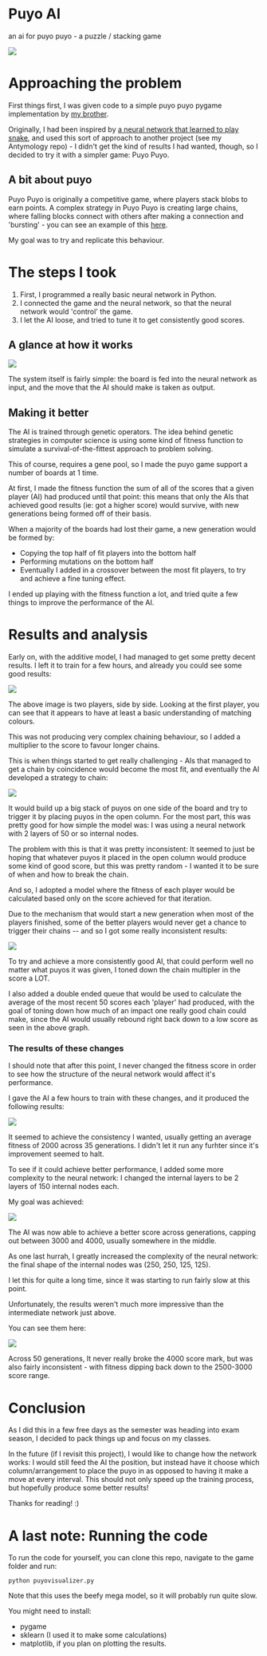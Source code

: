 # Puyo AI
 an ai for puyo puyo - a puzzle / stacking game

![](images/long_training.gif)

# Approaching the problem

First things first, I was given code to a simple puyo puyo pygame implementation by [my brother](https://www.linkedin.com/in/ericjmleclair/).

Originally, I had been inspired by [a neural network that learned to play snake](https://www.youtube.com/watch?v=zIkBYwdkuTk), and used this sort of approach to another project (see my Antymology repo) - I didn't get the kind of results I had wanted, though, so I decided to try it with a simpler game: Puyo Puyo. 

## A bit about puyo

Puyo Puyo is originally a competitive game, where players stack blobs to earn points. A complex strategy in Puyo Puyo is creating large chains, where falling blocks connect with others after making a connection and 'bursting' - you can see an example of this [here](https://www.youtube.com/watch?v=UXNnO20vy-c).

My goal was to try and replicate this behaviour.

# The steps I took

1. First, I programmed a really basic neural network in Python.
2. I connected the game and the neural network, so that the neural network would 'control' the game. 
3. I let the AI loose, and tried to tune it to get consistently good scores.

## A glance at how it works

![](images/glance.JPG)

The system itself is fairly simple: the board is fed into the neural network as input, and the move that the AI should make is taken as output. 

## Making it better

The AI is trained through genetic operators. The idea behind genetic strategies in computer science is using some kind of fitness function to simulate a survival-of-the-fittest approach to problem solving. 

This of course, requires a gene pool, so I made the puyo game support a number of boards at 1 time.

At first, I made the fitness function the sum of all of the scores that a given player (AI) had produced until that point: this means that only the AIs that achieved good results (ie: got a higher score) would survive, with new generations being formed off of their basis.    

When a majority of the boards had lost their game, a new generation would be formed by:

- Copying the top half of fit players into the bottom half
- Performing mutations on the bottom half 
- Eventually I added in a crossover between the most fit players, to try and achieve a fine tuning effect.

I ended up playing with the fitness function a lot, and tried quite a few things to improve the performance of the AI. 

# Results and analysis 

Early on, with the additive model, I had managed to get some pretty decent results. I left it to train for a few hours, and already you could see some good results: 

![](images/understands_color.gif)

The above image is two players, side by side. Looking at the first player, you can see that it appears to have at least a basic understanding of matching colours. 

This was not producing very complex chaining behaviour, so I added a multiplier to the score to favour longer chains. 

This is when things started to get really challenging - AIs that managed to get a chain by coincidence would become the most fit, and eventually the AI developed a strategy to chain: 

![](images/emergence_example.gif)

It would build up a big stack of puyos on one side of the board and try to trigger it by placing puyos in the open column. For the most part, this was pretty good for how simple the model was: I was using a neural network with 2 layers of 50 or so internal nodes. 

The problem with this is that it was pretty inconsistent: It seemed to just be hoping that whatever puyos it placed in the open column would produce some kind of good score, but this was pretty random - I wanted it to be sure of when and how to break the chain. 

And so, I adopted a model where the fitness of each player would be calculated based only on the score achieved for that iteration. 

Due to the mechanism that would start a new generation when most of the players finished, some of the better players would never get a chance to trigger their chains -- and so I got some really inconsistent results: 

![](images/simple_nn_results.png)

To try and achieve a more consistently good AI, that could perform well no matter what puyos it was given, I toned down the chain multipler in the score a LOT.

 I also added a double ended queue that would be used to calculate the average of the most recent 50 scores each 'player' had produced, with the goal of toning down how much of an impact one really good chain could make, since the AI would usually rebound right back down to a low score as seen in the above graph.

 ### The results of these changes

I should note that after this point, I never changed the fitness score in order to see how the structure of the neural network would affect it's performance.

I gave the AI a few hours to train with these changes, and it produced the following results: 

![](images/gen-fitness-buf20-80-4.png)

It seemed to achieve the consistency I wanted, usually getting an average fitness of 2000 across 35 generations. I didn't let it run any furhter since it's improvement seemed to halt. 

To see if it could achieve better performance, I added some more complexity to the neural network: I changed the internal layers to be 2 layers of 150 internal nodes each.

My goal was achieved:

![](images/gen-fitness-pre-cross.png)

The AI was now able to achieve a better score across generations, capping out between 3000 and 4000, usually somewhere in the middle. 

As one last hurrah, I greatly increased the complexity of the neural network: the final shape of the internal nodes was (250, 250, 125, 125). 

I let this for quite a long time, since it was starting to run fairly slow at this point. 

Unfortunately, the results weren't much more impressive than the intermediate network just above.

You can see them here: 

![](images/outputaspng.png)

Across 50 generations, It never really broke the 4000 score mark, but was also fairly inconsistent - with fitness dipping back down to the 2500-3000 score range. 

# Conclusion

As I did this in a few free days as the semester was heading into exam season, I decided to pack things up and focus on my classes. 

In the future (if I revisit this project), I would like to change how the network works: I would still feed the AI the position, but instead have it choose which column/arrangement to place the puyo in as opposed to having it make a move at every interval. This should not only speed up the training process, but hopefully produce some better results! 

Thanks for reading! :) 


# A last note: Running the code 

To run the code for yourself, you can clone this repo, navigate to the game folder and run: 

`python puyovisualizer.py`

Note that this uses the beefy mega model, so it will probably run quite slow. 

You might need to install:

- pygame
- sklearn (I used it to make some calculations)
- matplotlib, if you plan on plotting the results.  




